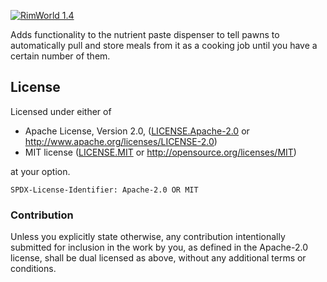 [![RimWorld 1.4](https://img.shields.io/badge/RimWorld-1.4-brightgreen.svg)](http://rimworldgame.com/)

Adds functionality to the nutrient paste dispenser to tell pawns to automatically pull and store meals from it as a cooking job until you have a certain number of them.

## License

Licensed under either of

* Apache License, Version 2.0, ([LICENSE.Apache-2.0](LICENSE.Apache-2.0) or http://www.apache.org/licenses/LICENSE-2.0)
* MIT license ([LICENSE.MIT](LICENSE.MIT) or http://opensource.org/licenses/MIT)

at your option.

`SPDX-License-Identifier: Apache-2.0 OR MIT`

### Contribution

Unless you explicitly state otherwise, any contribution intentionally submitted
for inclusion in the work by you, as defined in the Apache-2.0 license, shall be
dual licensed as above, without any additional terms or conditions.
